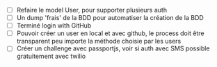 - [ ] Refaire le model User, pour supporter plusieurs auth
- [ ] Un dump 'frais' de la BDD pour automatiser la création de la BDD
- [ ] Terminé login with GitHub
- [ ] Pouvoir créer un user en local et avec github, le process doit être transparent peu importe la méthode choisie par les users
- [ ] Créer un challenge avec passportjs, voir si auth avec SMS possible gratuitement avec twilio
